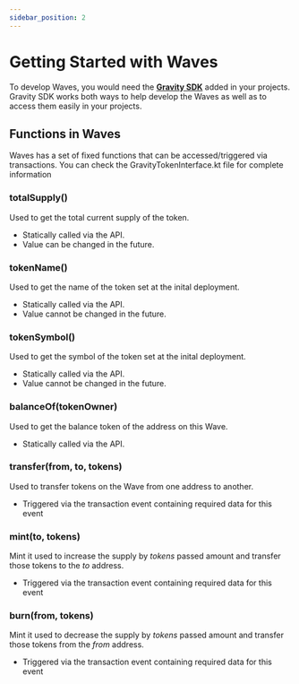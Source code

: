 ```yaml
---
sidebar_position: 2
---
```


# Getting Started with Waves

To develop Waves, you would need the [**Gravity SDK**](../gravity-sdk.md) added in your projects. Gravity SDK works both ways to help develop the Waves as well as to access them easily in your projects.


## Functions in Waves

Waves has a set of fixed functions that can be accessed/triggered via transactions. You can check the GravityTokenInterface.kt file for complete information

### totalSupply()
Used to get the total current supply of the token. 
- Statically called via the API. 
- Value can be changed in the future.

### tokenName()
Used to get the name of the token set at the inital deployment.
- Statically called via the API. 
- Value cannot be changed in the future.

### tokenSymbol()
Used to get the symbol of the token set at the inital deployment.
- Statically called via the API. 
- Value cannot be changed in the future.

### balanceOf(tokenOwner)
Used to get the balance token of the address on this Wave.
- Statically called via the API. 

### transfer(from, to, tokens)
Used to transfer tokens on the Wave from one address to another.
- Triggered via the transaction event containing required data for this event

### mint(to, tokens)
Mint it used to increase the supply by *tokens* passed amount and transfer those tokens to the *to* address.
- Triggered via the transaction event containing required data for this event

### burn(from, tokens)
Mint it used to decrease the supply by *tokens* passed amount and transfer those tokens from the *from* address.
- Triggered via the transaction event containing required data for this event